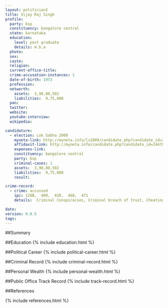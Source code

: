 ```yaml
---
layout: politician2
title: Vijay Raj Singh
profile: 
  party: bsp
  constituency: bangalore central
  state: karnataka
  education: 
    level: post graduate
    details: m.b.a
  photo: 
  sex: 
  caste: 
  religion: 
  current-office-title: 
  crime-accusation-instances: 1
  date-of-birth: 1973
  profession: 
  networth: 
    assets:  3,90,80,502
    liabilities:  9,75,000
  pan: 
  twitter: 
  website: 
  youtube-interview: 
  wikipedia: 

candidature: 
  - election: Lok Sabha 2009
    myneta-link: http://myneta.info/ls2009/candidate.php?candidate_id=2447
    affidavit-link: http://myneta.info/candidate.php?candidate_id=2447&scan=original
    expenses-link: 
    constituency: bangalore central 
    party: bsp
    criminal-cases: 1
    assets:  3,90,80,502
    liabilities:  9,75,000
    result:  

crime-record: 
  - crime: accussed
    ipc: 120B,  409,  420,  468,  471
    details:  Criminal Conspiracies, Criminal breach of trust, Cheating, Forgery, Using as genuine a forged document and under prevention of Corruption Act.Section 13(1)& (2) Criminal misconduct by public Servant and punishment.The court which has taken cognizance: 8th City Civil Court, Chennai, T.N.CCno32/08.    

date: 
version: 0.0.5
tags: 
---
```

##Summary


##Education
{% include education.html %}


##Political Career
{% include political-career.html %}


##Criminal Record
{% include criminal-record.html %}


##Personal Wealth
{% include personal-wealth.html %}


##Public Office Track Record
{% include track-record.html %}


##References


{% include references.html %}